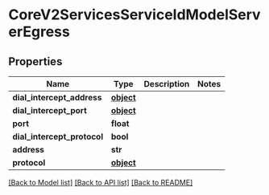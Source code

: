 # CoreV2ServicesServiceIdModelServerEgress

## Properties
Name | Type | Description | Notes
------------ | ------------- | ------------- | -------------
**dial_intercept_address** | [**object**](.md) |  | 
**dial_intercept_port** | [**object**](.md) |  | 
**port** | **float** |  | 
**dial_intercept_protocol** | **bool** |  | 
**address** | **str** |  | 
**protocol** | [**object**](.md) |  | 

[[Back to Model list]](../README.md#documentation-for-models) [[Back to API list]](../README.md#documentation-for-api-endpoints) [[Back to README]](../README.md)


